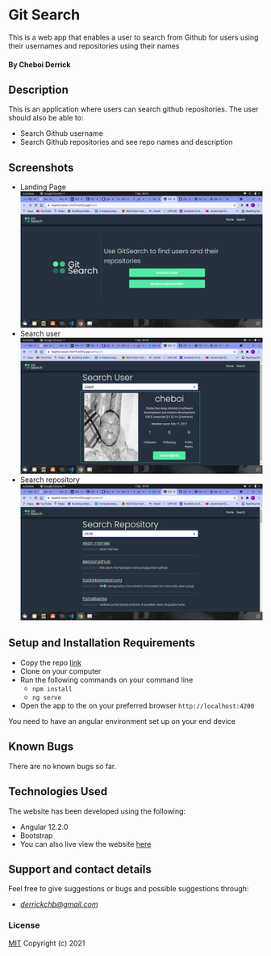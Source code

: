 # Git Search
This is a web app that enables a user to search from Github for users using their usernames and repositories using their names
#### By Cheboi Derrick
## Description
This is an application where users can search github repositories.
The user should also be able to:
- Search Github username
- Search Github repositories and see repo names and description

## Screenshots
- Landing Page
    <img src="./src/assets/HOME.png">
- Search user 
    <img src="./src/assets/USER.png">
- Search repository
    <img src="./src/assets/REPO.png">


## Setup and Installation Requirements
* Copy the repo [link](https://github.com/CheboiDerrick/github_search)
* Clone on your computer
* Run the following commands on your command line
    - ``npm install``
    - `ng serve`
* Open the app to the on your preferred browser `http://localhost:4200`

You need to have an angular environment set up on your end device

## Known Bugs
There are no known bugs so far.

## Technologies Used
The website has been developed using the following:
- Angular 12.2.0
- Bootstrap
- You can also live view the website [here](https://gitsearchcheboi.netlify.app/)

## Support and contact details
Feel free to give suggestions or bugs and possible suggestions through:
- *derrickchb@gmail.com*
### License
[MIT](https://github.com/CheboiDerrick/github_search/blob/main/LICENSE)
Copyright (c) 2021

